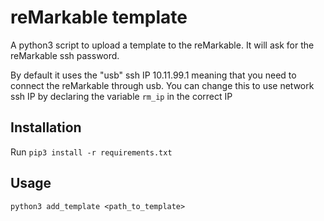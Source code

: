 # reMarkable template

A python3 script to upload a template to the reMarkable. It will ask for the reMarkable ssh password.

By default it uses the "usb" ssh IP 10.11.99.1 meaning that you need to connect the reMarkable through usb. You can change this to use network ssh IP by declaring the variable ```rm_ip``` in the correct IP

## Installation
Run ```pip3 install -r requirements.txt ``` 

## Usage
```
python3 add_template <path_to_template>
```
